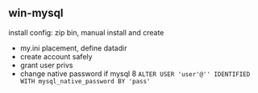 ## win-mysql

install config: zip bin, manual install and create

- my.ini placement, define datadir
- create account safely
- grant user privs
- change native password if mysql 8
`ALTER USER 'user'@'' IDENTIFIED WITH mysql_native_password BY 'pass'`
